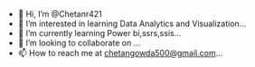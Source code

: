 - 👋 Hi, I’m @Chetanr421
- 👀 I’m interested in learning Data Analytics and Visualization...
- 🌱 I’m currently learning Power bi,ssrs,ssis...
- 💞️ I’m looking to collaborate on ...
- 📫 How to reach me at chetangowda500@gmail.com...

<!---
Chetanr421/Chetanr421 is a ✨ special ✨ repository because its `README.md` (this file) appears on your GitHub profile.
You can click the Preview link to take a look at your changes.
--->
